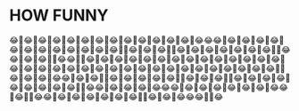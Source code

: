# HOW FUNNY
😂🤣😂🤣😂🤣😂🤣😂🤣😂🤣😂🤣😂🤣😂🤣😂🤣😂🤣😂🤣😂🤣😂😂😂🤣😂🤣😂🤣😂🤣😂🤣😂🤣😂🤣😂🤣😂🤣😂🤣😂🤣😂🤣😂🤣🤣😂🤣😂🤣😂🤣🤣😂🤣😂🤣😂🤣😂🤣😂🤣😂🤣😂🤣🤣😂😂🤣😂🤣😂🤣🤣😂😂🤣🤣😂🤣😂🤣😂🤣😂🤣😂🤣😂🤣😂🤣😂🤣😂🤣😂🤣😂🤣😂🤣😂🤣😂🤣😂🤣😂🤣😂🤣😂🤣😂🤣😂🤣😂🤣😂🤣😂🤣😂🤣😂🤣😂🤣😂🤣😂🤣😂🤣😂🤣😂🤣😂🤣😂🤣🤣😂🤣😂🤣😂🤣😂😂🤣😂🤣😂🤣🤣😂🤣😂🤣😂🤣😂🤣😂🤣🤣😂🤣😂🤣😂🤣🤣😂🤣😂🤣😂🤣😂🤣😂🤣😂🤣😂🤣😂🤣😂🤣🤣😂😂🤣😂🤣😂🤣😂🤣😂😂😂🤣😂🤣😂🤣😂🤣😂🤣😂🤣😂🤣😂😂🤣😂🤣🤣😂😂🤣😂🤣😂🤣😂🤣😂🤣😂🤣😂🤣🤣😂🤣😂🤣😂😂😂🤣🤣😂
